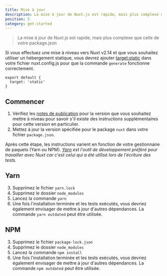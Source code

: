 ```yaml
---
title: Mise à jour
description: La mise à jour de Nuxt.js est rapide, mais plus complexe que celle de votre package.json
position: 5
category: get-started
---
```


> La mise à jour de Nuxt.js est rapide, mais plus complexe que celle de votre package.json

Si vous effectuez une mise à niveau vers Nuxt v2.14 et que vous souhaitez utiliser un hébergement statique, vous devrez ajouter [target:static](/docs/2.x/features/deployment-targets#static-hosting) dans votre fichier nuxt.config.js pour que la commande `generate` fonctionne correctement.

```js{}[nuxt.config.js]
export default {
  target: 'static'
}
```

## Commencer

1. Vérifiez les [notes de publication](/guide/release-notes) pour la version que vous souhaitez mettre à niveau pour savoir s'il existe des instructions supplémentaires pour cette version en particulier.
2. Mettez à jour la version spécifiée pour le package `nuxt` dans votre fichier `package.json`.

Après cette étape, les instructions varient en fonction de votre gestionnaire de paquets (Yarn ou NPM). _[Yarn](https://yarnpkg.com/en/docs/usage) est l'outil de développement préféré pour travailler avec Nuxt car c'est celui qui a été utilisé lors de l'écriture des tests._

## Yarn

3. Supprimez le fichier `yarn.lock`
4. Supprimez le dossier `node_modules`
5. Lancez la commande `yarn`
6. Une fois l'installation terminée et les tests exécutés, vous devriez également envisager de mettre à jour d'autres dépendances. La commande `yarn outdated` peut être utilisée.

## NPM

3. Supprimez le fichier `package-lock.json`
4. Supprimez le dossier `node_modules`
5. Lancez la commande `npm install`
6. Une fois l'installation terminée et les tests exécutés, vous devriez également envisager de mettre à jour d'autres dépendances. La commande `npm outdated` peut être utilisée.

